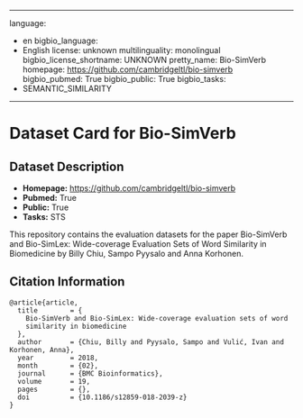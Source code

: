 
---
language: 
- en
bigbio_language: 
- English
license: unknown
multilinguality: monolingual
bigbio_license_shortname: UNKNOWN
pretty_name: Bio-SimVerb
homepage: https://github.com/cambridgeltl/bio-simverb
bigbio_pubmed: True
bigbio_public: True
bigbio_tasks: 
- SEMANTIC_SIMILARITY
---


# Dataset Card for Bio-SimVerb

## Dataset Description

- **Homepage:** https://github.com/cambridgeltl/bio-simverb
- **Pubmed:** True
- **Public:** True
- **Tasks:** STS



This repository contains the evaluation datasets for the paper Bio-SimVerb and Bio-SimLex: Wide-coverage Evaluation Sets of Word Similarity in Biomedicine by Billy Chiu, Sampo Pyysalo and Anna Korhonen.



## Citation Information

```
@article{article,
  title        = {
    Bio-SimVerb and Bio-SimLex: Wide-coverage evaluation sets of word
    similarity in biomedicine
  },
  author       = {Chiu, Billy and Pyysalo, Sampo and Vulić, Ivan and Korhonen, Anna},
  year         = 2018,
  month        = {02},
  journal      = {BMC Bioinformatics},
  volume       = 19,
  pages        = {},
  doi          = {10.1186/s12859-018-2039-z}
}

```
